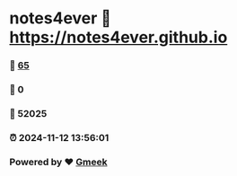 # notes4ever :link: https://notes4ever.github.io 
### :page_facing_up: [65](https://notes4ever.github.io/tag.html) 
### :speech_balloon: 0 
### :hibiscus: 52025 
### :alarm_clock: 2024-11-12 13:56:01 
### Powered by :heart: [Gmeek](https://github.com/Meekdai/Gmeek)
